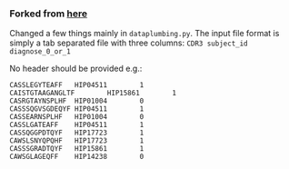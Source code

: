 ### Forked from [here](https://github.com/jostmey/MaxSnippetModel)

Changed a few things mainly in `dataplumbing.py`.
The input file format is simply a tab separated file with three columns:
```CDR3	subject_id	diagnose_0_or_1```

No header should be provided e.g.:
```
CASSLEGYTEAFF   HIP04511        1
CAISTGTAAGANGLTF        HIP15861        1
CASRGTAYNSPLHF  HIP01004        0
CASSSQGVSGDEQYF HIP04511        1
CASSEARNSPLHF   HIP01004        0
CASSLGATEAFF    HIP04511        1
CASSQGGPDTQYF   HIP17723        1
CAWSLSNYQPQHF   HIP17723        1
CASSSGRADTQYF   HIP15861        1
CAWSGLAGEQFF    HIP14238        0
```


